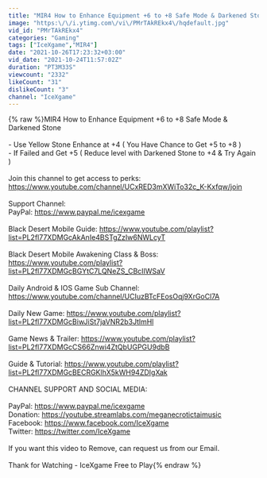 ```yaml
---
title: "MIR4 How to Enhance Equipment +6 to +8 Safe Mode & Darkened Stone"
image: "https:\/\/i.ytimg.com\/vi\/PMrTAkREkx4\/hqdefault.jpg"
vid_id: "PMrTAkREkx4"
categories: "Gaming"
tags: ["IceXgame","MIR4"]
date: "2021-10-26T17:23:32+03:00"
vid_date: "2021-10-24T11:57:02Z"
duration: "PT3M33S"
viewcount: "2332"
likeCount: "31"
dislikeCount: "3"
channel: "IceXgame"
---
```

{% raw %}MIR4 How to Enhance Equipment +6 to +8 Safe Mode &amp; Darkened Stone <br /><br />- Use Yellow Stone Enhance at +4 ( You Have Chance to Get +5 to +8 ) <br />- If Failed and Get +5 ( Reduce level with Darkened Stone to +4 &amp; Try Again )<br /><br />Join this channel to get access to perks:<br /><a rel="nofollow" target="blank" href="https://www.youtube.com/channel/UCxRED3mXWiTo32c_K-Kxfqw/join">https://www.youtube.com/channel/UCxRED3mXWiTo32c_K-Kxfqw/join</a><br /><br />Support Channel:<br /> PayPal: <a rel="nofollow" target="blank" href="https://www.paypal.me/icexgame">https://www.paypal.me/icexgame</a><br /><br />Black Desert Mobile Guide: <a rel="nofollow" target="blank" href="https://www.youtube.com/playlist?list=PL2fl77XDMGcAkAnIe4BSTgZzIw6NWLcyT">https://www.youtube.com/playlist?list=PL2fl77XDMGcAkAnIe4BSTgZzIw6NWLcyT</a><br /><br />Black Desert Mobile Awakening Class &amp; Boss: <a rel="nofollow" target="blank" href="https://www.youtube.com/playlist?list=PL2fl77XDMGcBGYtC7LQNeZS_CBcIIWSaV">https://www.youtube.com/playlist?list=PL2fl77XDMGcBGYtC7LQNeZS_CBcIIWSaV</a><br /><br />Daily Android &amp; IOS Game Sub Channel: <a rel="nofollow" target="blank" href="https://www.youtube.com/channel/UCIuzBTcFEosOqj9XrGoCl7A">https://www.youtube.com/channel/UCIuzBTcFEosOqj9XrGoCl7A</a><br /><br />Daily New Game: <a rel="nofollow" target="blank" href="https://www.youtube.com/playlist?list=PL2fl77XDMGcBiwJiSt7jaVNR2b3JtlmHl">https://www.youtube.com/playlist?list=PL2fl77XDMGcBiwJiSt7jaVNR2b3JtlmHl</a><br /><br />Game News &amp; Trailer: <a rel="nofollow" target="blank" href="https://www.youtube.com/playlist?list=PL2fl77XDMGcCS66Znwi4ZtQbUGPGU9dbB">https://www.youtube.com/playlist?list=PL2fl77XDMGcCS66Znwi4ZtQbUGPGU9dbB</a><br /><br />Guide &amp; Tutorial: <a rel="nofollow" target="blank" href="https://www.youtube.com/playlist?list=PL2fl77XDMGcBECRGKlhX5kWH94ZDIgXak">https://www.youtube.com/playlist?list=PL2fl77XDMGcBECRGKlhX5kWH94ZDIgXak</a><br /><br />CHANNEL SUPPORT AND SOCIAL MEDIA:<br /><br />PayPal: <a rel="nofollow" target="blank" href="https://www.paypal.me/icexgame">https://www.paypal.me/icexgame</a><br />Donation: <a rel="nofollow" target="blank" href="https://youtube.streamlabs.com/meganecrotictaimusic">https://youtube.streamlabs.com/meganecrotictaimusic</a><br />Facebook: <a rel="nofollow" target="blank" href="https://www.facebook.com/IceXgame">https://www.facebook.com/IceXgame</a><br />Twitter: <a rel="nofollow" target="blank" href="https://twitter.com/IceXgame">https://twitter.com/IceXgame</a><br /><br />If you want this video to Remove, can request us from our Email.<br /><br />Thank for Watching - IceXgame Free to Play{% endraw %}
